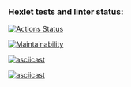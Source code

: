 ### Hexlet tests and linter status:
[![Actions Status](https://github.com/Skryam/backend-project-44/workflows/hexlet-check/badge.svg)](https://github.com/Skryam/backend-project-44/actions)

[![Maintainability](https://api.codeclimate.com/v1/badges/a9c5e1217c8e3509ef09/maintainability)](https://codeclimate.com/github/Skryam/backend-project-44/maintainability)

[![asciicast](https://asciinema.org/a/zhG4E6LlKDIHTmbLcbixlLS2n.svg)](https://asciinema.org/a/zhG4E6LlKDIHTmbLcbixlLS2n)

[![asciicast](https://asciinema.org/a/k9Vsle4F4IwMwJPR0aD6mRMOX.svg)](https://asciinema.org/a/k9Vsle4F4IwMwJPR0aD6mRMOX)
